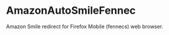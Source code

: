 AmazonAutoSmileFennec
=====================

Amazon Smile redirect for Firefox Mobile (fennecs) web browser.
